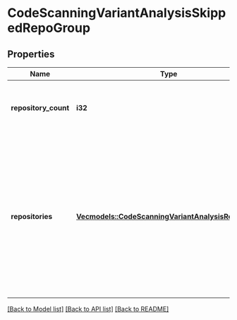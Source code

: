 # CodeScanningVariantAnalysisSkippedRepoGroup

## Properties

Name | Type | Description | Notes
------------ | ------------- | ------------- | -------------
**repository_count** | **i32** | The total number of repositories that were skipped for this reason. | 
**repositories** | [**Vec<models::CodeScanningVariantAnalysisRepository>**](code-scanning-variant-analysis-repository.md) | A list of repositories that were skipped. This list may not include all repositories that were skipped. This is only available when the repository was found and the user has access to it. | 

[[Back to Model list]](../README.md#documentation-for-models) [[Back to API list]](../README.md#documentation-for-api-endpoints) [[Back to README]](../README.md)


